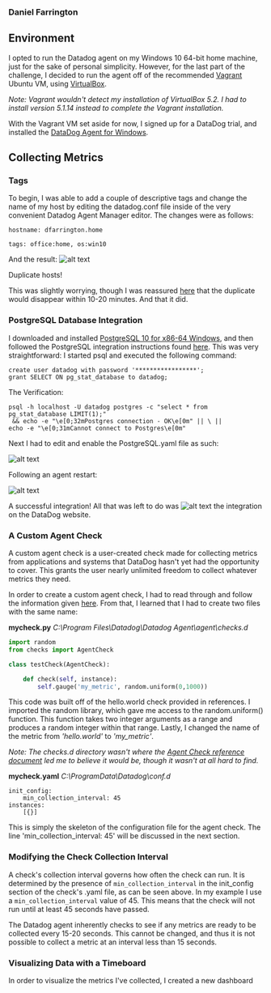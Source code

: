 ### Daniel Farrington

## Environment 

I opted to run the Datadog agent on my Windows 10 64-bit home machine, just for the sake of personal simplicity. However, for the last part of the challenge, I decided to run the agent off of the recommended [Vagrant](https://www.vagrantup.com/downloads.html) Ubuntu VM, using [VirtualBox](https://www.virtualbox.org/wiki/Download_Old_Builds_5_1).

*Note: Vagrant wouldn't detect my installation of VirtualBox 5.2. I had to install version 5.1.14 instead to complete the Vagrant installation.*

With the Vagrant VM set aside for now, I signed up for a DataDog trial, and installed the [DataDog Agent for Windows](https://s3.amazonaws.com/ddagent-windows-stable/ddagent-cli-latest.msi).

## Collecting Metrics

### Tags

To begin, I was able to add a couple of descriptive tags and change the name of my host by editing the datadog.conf file inside of the very convenient Datadog Agent Manager editor. The changes were as follows:

`hostname: dfarrington.home`

`tags: office:home, os:win10`

And the result:
![alt text](https://imgur.com/oVjl0iY.jpg "Host map with tags")

Duplicate hosts! 

This was slightly worrying, though I was reassured [here](https://docs.datadoghq.com/faq/#i-just-set-up-my-aws-integration-why-am-i-seeing-duplicate-hosts) that the duplicate would disappear within 10-20 minutes. And that it did. 

### PostgreSQL Database Integration

I downloaded and installed [PostgreSQL 10 for x86-64 Windows](https://www.enterprisedb.com/downloads/postgres-postgresql-downloads#windows), and then followed the PostgreSQL integration instructions found [here](https://app.datadoghq.com/account/settings#integrations/postgres). This was very straightforward: I started psql and executed the following command: 

```
create user datadog with password '*****************';
grant SELECT ON pg_stat_database to datadog;
```

The Verification:
```
psql -h localhost -U datadog postgres -c "select * from pg_stat_database LIMIT(1);"  
 && echo -e "\e[0;32mPostgres connection - OK\e[0m" || \ ||  
echo -e "\e[0;31mCannot connect to Postgres\e[0m"
```

Next I had to edit and enable the PostgreSQL.yaml file as such: 

![alt text](https://imgur.com/w44wwP6.jpg "PostgreSQL.yaml config")

Following an agent restart:

![alt text](https://imgur.com/QDHy2Bf.jpg "Status")

A successful integration! All that was left to do was ![alt text](https://i.imgur.com/AFLLG3K.png "Install") the integration on the DataDog website. 

### A Custom Agent Check

A custom agent check is a user-created check made for collecting metrics from applications and systems that DataDog hasn't yet had the opportunity to cover. This grants the user nearly unlimited freedom to collect whatever metrics they need.

In order to create a custom agent check, I had to read through and follow the information given [here](https://docs.datadoghq.com/guides/agent_checks). From that, I learned that I had to create two files with the same name: 

**mycheck.py** *C:\Program Files\Datadog\Datadog Agent\agent\checks.d* 

```python
import random
from checks import AgentCheck

class testCheck(AgentCheck):

	def check(self, instance):
		self.gauge('my_metric', random.uniform(0,1000))
```

This code was built off of the hello.world check provided in references. I imported the random library, which gave me access to the random.uniform() function. This function takes two integer arguments as a range and produces a random integer within that range. Lastly, I changed the name of the metric from *'hello.world'* to *'my_metric'*.

*Note: The checks.d directory wasn't where the [Agent Check reference document](https://docs.datadoghq.com/guides/agent_checks/#directory-structure) led me to believe it would be, though it wasn't at all hard to find.*

**mycheck.yaml** *C:\ProgramData\Datadog\conf.d*

```
init_config:
    min_collection_interval: 45
instances:
    [{}]
```

This is simply the skeleton of the configuration file for the agent check. The line 'min_collection_interval: 45' will be discussed in the next section.

### Modifying the Check Collection Interval

A check's collection interval governs how often the check can run. It is determined by the presence of `min_collection_interval` in the init_config section of the check's .yaml file, as can be seen above. In my example I use a `min_collection_interval` value of 45. This means that the check will not run until at least 45 seconds have passed. 

The Datadog agent inherently checks to see if any metrics are ready to be collected every 15-20 seconds. This cannot be changed, and thus it is not possible to collect a metric at an interval less than 15 seconds.

### Visualizing Data with a Timeboard

In order to visualize the metrics I've collected, I created a new dashboard
